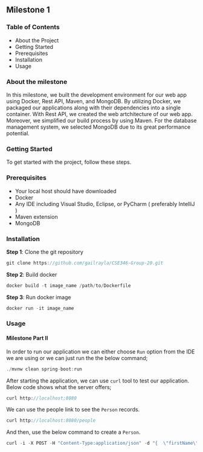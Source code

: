 ## Milestone 1

### Table of Contents
* About the Project
* Getting Started
* Prerequisites
* Installation
* Usage

### About the milestone
In this milestone, we built the development environment for our web app using Docker, Rest API, Maven, and MongoDB. By utilizing Docker, we packaged our applications along with their dependencies into a single container. With Rest API, we created the web artchitecture of our web app. Moreover, we simplified our build process by using Maven. For the database management system, we selected MongoDB due to its great performance potential.

### Getting Started
To get started with the project, follow these steps.

### Prerequisites
* Your local host should have downloaded
* Docker 
* Any IDE including Visual Studio, Eclipse, or PyCharm ( preferably IntelliJ )
* Maven extension
* MongoDB

### Installation

**Step 1**: Clone the git repository 

```javascript
git clone https://github.com/gailrayla/CSE346-Group-20.git
```

**Step 2**: Build docker 

```javascript
docker build -t image_name /path/to/Dockerfile
```

**Step 3**: Run docker image

```javascript
docker run -it image_name
```


### Usage
#### Milestone Part II
In order to run our application we can either choose `Run` option from the IDE we are using or we can just run the the below command;
```javascript
./mvnw clean spring-boot:run
```

After starting the application, we can use `curl` tool to test our application.
Below code shows what the server offers;
```javascript
curl http://localhost:8080
```
We can use the people link to see the `Person` records.
```javascript
curl http://localhost:8080/people
```
And then, use the below command to create a `Person`.
```javascript
curl -i -X POST -H "Content-Type:application/json" -d "{  \"firstName\" : \"Frodo\",  \"lastName\" : \"Baggins\" }" http://localhost:8080/people
```
